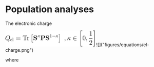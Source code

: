 # Population analyses

The electronic charge

<img src="../figures/equations/el-charge.png" height="50"/>
![]("figures/equations/el-charge.png")

where
